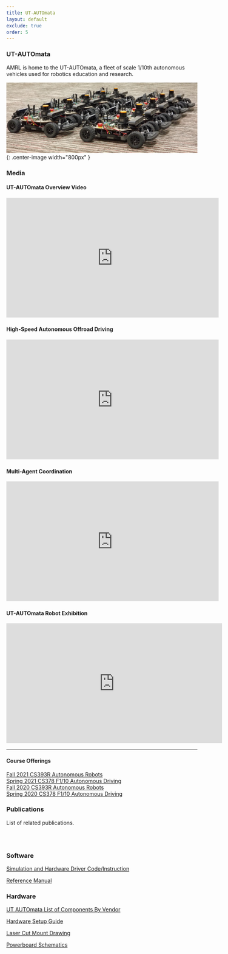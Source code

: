 ```yaml
---
title: UT-AUTOmata
layout: default
exclude: true
order: 5
---
```


### UT-AUTOmata

AMRL is home to the UT-AUTOmata, a fleet of scale 1/10th autonomous vehicles
used for robotics education and research.

![CarPicture](assets/images/robots/automata_group.jpg){: .center-image width="800px" }


### Media

#### UT-AUTOmata Overview Video

<div align="center">
<iframe width="560" height="315" src="https://www.youtube.com/embed/0s0URZ9IyTs" frameborder="0" allow="autoplay; encrypted-media" allowfullscreen=""></iframe>
</div>

#### High-Speed Autonomous Offroad Driving

<div align="center">
<iframe width="560" height="315" src="https://www.youtube.com/embed/QJDINgrtlCc" frameborder="0" allow="autoplay; encrypted-media" allowfullscreen=""></iframe>
</div>

#### Multi-Agent Coordination

<div align="center">
<iframe width="560" height="315" src="https://www.youtube.com/embed/fib4kDVA8O0" frameborder="0" allow="autoplay; encrypted-media" allowfullscreen=""></iframe>
</div>

#### UT-AUTOmata Robot Exhibition

<div align="center">
<iframe width="569" height="315" src="https://www.youtube.com/embed/ClYvJHcrxlg" title="YouTube video player" frameborder="0" allow="accelerometer; autoplay; clipboard-write; encrypted-media; gyroscope; picture-in-picture" allowfullscreen></iframe></div>

---

#### Course Offerings

[Fall 2021 CS393R Autonomous Robots](https://amrl.cs.utexas.edu/CS393R-F21/)  
[Spring 2021 CS378 F1/10 Autonomous Driving](https://amrl.cs.utexas.edu/CS378-F1Tenth-Autonomous-Driving-S21/)  
[Fall 2020 CS393R Autonomous Robots](https://amrl.cs.utexas.edu/CS393R-F20/)  
[Spring 2020 CS378 F1/10 Autonomous Driving](https://amrl.cs.utexas.edu/CS378-F1Tenth-Autonomous-Driving-S20/) 

### Publications
List of related publications. 
<table class="display" id="pubTable"></table>  
<br/>

### Software
[Simulation and Hardware Driver Code/Instruction](https://github.com/ut-amrl/ut_automata)

[Reference Manual](https://docs.google.com/document/d/1KHScEcrj_tWRqCbMa7x2mVGDWvNHRvKcmOjuP4hD-ZQ/edit)

### Hardware
[UT AUTOmata List of Components By Vendor](https://docs.google.com/spreadsheets/d/197W5ejMjJ3xfXrE_wAcsbsO1OQzT3U3aU18hYu6106I/edit#gid=0)

[Hardware Setup Guide](https://docs.google.com/document/d/1TKbYQWP1WYjAUvRWu4ax6k6G6X0Uz_t_NtNbm66m3Zg/edit?usp=sharing)

[Laser Cut Mount Drawing](https://drive.google.com/file/d/1RPymBisQeDRHvxa1WU5EiqHT4_zi8XWi/view)

[Powerboard Schematics](https://drive.google.com/file/d/1vMpDWKRZlicEmgoSk4oGKN8NKZrA9UsG/view)


<script src="//ajax.googleapis.com/ajax/libs/jquery/1.7.1/jquery.min.js">
</script><script src="./assets/js/bib-list.js"></script>
<link href="./assets/bib-publication-list.css" rel="stylesheet" type="text/css" />

<pre id="bibtex" style="display:none;">./ut_automata-references.bib</pre>

<script type="text/javascript">
 var xhr = new XMLHttpRequest();
xhr.onreadystatechange = process;
xhr.open("GET", "./ut_automata-references.bib", true);
xhr.send();

function process() {
  if (xhr.readyState == 4) {
    // console.log(xhr.responseText);
    // bibtexify(xhr.responseText, "pubTable", {'visualization':false});
  }
}

var init = function() {
  bibtexify("./ut_automata-references.bib", "pubTable", {'visualization':false});
};

if (window.addEventListener) {
  window.addEventListener('load', init, false);
} else if (window.attachEvent) {
  window.attachEvent('onload', init);
}
</script>
